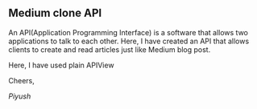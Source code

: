 <h2>Medium clone API</h2>
<p>An API(Application Programming Interface) is a software that allows two applications to talk to each other. Here, I have created an API that allows clients to create and read articles just like Medium blog post.</p>
<p> Here, I have used plain APIView </p>

<p>Cheers,</p>
<p><i>Piyush</i></p>
